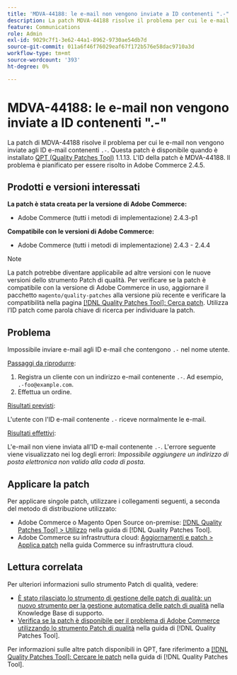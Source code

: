 ```yaml
---
title: 'MDVA-44188: le e-mail non vengono inviate a ID contenenti ".-"'
description: La patch MDVA-44188 risolve il problema per cui le e-mail non vengono inviate agli ID e-mail contenenti &grave;.-". Questa patch è disponibile quando è installato [Quality Patches Tool (QPT)](https://experienceleague.adobe.com/it/docs/commerce-operations/tools/quality-patches-tool/quality-patches-tool-to-self-serve-quality-patches) 1.1.13. L'ID della patch è MDVA-44188. Il problema è pianificato per essere risolto in Adobe Commerce 2.4.5.
feature: Communications
role: Admin
exl-id: 9029c7f1-3e62-44a1-8962-9730ae54db7d
source-git-commit: 011a6f46f76029eaf67f172b576e58dac9710a3d
workflow-type: tm+mt
source-wordcount: '393'
ht-degree: 0%

---
```


# MDVA-44188: le e-mail non vengono inviate a ID contenenti &quot;.-&quot;

La patch di MDVA-44188 risolve il problema per cui le e-mail non vengono inviate agli ID e-mail contenenti `.-`. Questa patch è disponibile quando è installato [QPT (Quality Patches Tool)](https://experienceleague.adobe.com/it/docs/commerce-operations/tools/quality-patches-tool/quality-patches-tool-to-self-serve-quality-patches) 1.1.13. L&#39;ID della patch è MDVA-44188. Il problema è pianificato per essere risolto in Adobe Commerce 2.4.5.

## Prodotti e versioni interessati

**La patch è stata creata per la versione di Adobe Commerce:**

* Adobe Commerce (tutti i metodi di implementazione) 2.4.3-p1

**Compatibile con le versioni di Adobe Commerce:**

* Adobe Commerce (tutti i metodi di implementazione) 2.4.3 - 2.4.4

>[!NOTE]
>
>La patch potrebbe diventare applicabile ad altre versioni con le nuove versioni dello strumento Patch di qualità. Per verificare se la patch è compatibile con la versione di Adobe Commerce in uso, aggiornare il pacchetto `magento/quality-patches` alla versione più recente e verificare la compatibilità nella pagina [[!DNL Quality Patches Tool]: Cerca patch](https://experienceleague.adobe.com/it/docs/commerce-operations/tools/quality-patches-tool/quality-patches-tool-to-self-serve-quality-patches). Utilizza l’ID patch come parola chiave di ricerca per individuare la patch.

## Problema

Impossibile inviare e-mail agli ID e-mail che contengono `.-` nel nome utente.

<u>Passaggi da riprodurre</u>:

1. Registra un cliente con un indirizzo e-mail contenente `.-`. Ad esempio, `.-foo@example.com`.
1. Effettua un ordine.

<u>Risultati previsti</u>:

L&#39;utente con l&#39;ID e-mail contenente `.-` riceve normalmente le e-mail.

<u>Risultati effettivi</u>:

L&#39;e-mail non viene inviata all&#39;ID e-mail contenente `.-`. L&#39;errore seguente viene visualizzato nei log degli errori: *Impossibile aggiungere un indirizzo di posta elettronica non valido alla coda di posta*.

## Applicare la patch

Per applicare singole patch, utilizzare i collegamenti seguenti, a seconda del metodo di distribuzione utilizzato:

* Adobe Commerce o Magento Open Source on-premise: [[!DNL Quality Patches Tool] > Utilizzo](/help/tools/quality-patches-tool/usage.md) nella guida di [!DNL Quality Patches Tool].
* Adobe Commerce su infrastruttura cloud: [Aggiornamenti e patch > Applica patch](https://experienceleague.adobe.com/docs/commerce-cloud-service/user-guide/develop/upgrade/apply-patches.html?lang=it) nella guida Commerce su infrastruttura cloud.

## Lettura correlata

Per ulteriori informazioni sullo strumento Patch di qualità, vedere:

* [È stato rilasciato lo strumento di gestione delle patch di qualità: un nuovo strumento per la gestione automatica delle patch di qualità](https://experienceleague.adobe.com/it/docs/commerce-operations/tools/quality-patches-tool/quality-patches-tool-to-self-serve-quality-patches) nella Knowledge Base di supporto.
* [Verifica se la patch è disponibile per il problema di Adobe Commerce utilizzando lo strumento Patch di qualità](/help/tools/quality-patches-tool/patches-available-in-qpt/check-patch-for-magento-issue-with-magento-quality-patches.md) nella guida di [!DNL Quality Patches Tool].

Per informazioni sulle altre patch disponibili in QPT, fare riferimento a [[!DNL Quality Patches Tool]: Cercare le patch](https://experienceleague.adobe.com/tools/commerce-quality-patches/index.html?lang=it) nella guida di [!DNL Quality Patches Tool].
